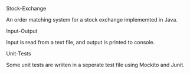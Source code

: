 Stock-Exchange

An order matching system for a stock exchange implememted in Java.

Input-Output

Input is read from a text file, and output is printed to console.


Unit-Tests

Some unit tests are wriiten in a seperate test file using Mockito and Junit.

